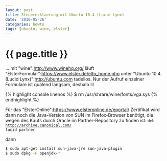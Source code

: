 ```yaml
---
layout: post
title: Steuererklaerung mit Ubuntu 10.4 (Lucid Lynx)
date: '2010-05-26'
categories: howto
tags: [ubuntu, wine, elster]
---
```


# {{ page.title }} #
... mit "wine":http://www.winehq.org/ läuft "ElsterFormular":https://www.elster.de/elfo_home.php unter "Ubuntu 10.4. (Lucid Lynx)":http://ubuntu.com tadellos. Nur der Aufruf einzelner Formulare ist quälend langsam, deshalb lll

{% highlight console linenos %}
  $ rm /usr/shrare/wine/fonts/vga.sys
{% endhighlight %}

Für das "ElsterOnline":https://www.elsteronline.de/eportal/ Zertifikat wird dann noch die Java-Version von SUN im Firefox-Browser benötigt, die wegen des Kaufs durch Oracle im Partner-Repository zu finden ist:
<code>deb http://archive.canonical.com/ lucid partner</code>

dann

```bash
$ sudo apt-get install sun-java-jre sun-java-plugin
$ sudo dpkg -P openjdk-*
```
